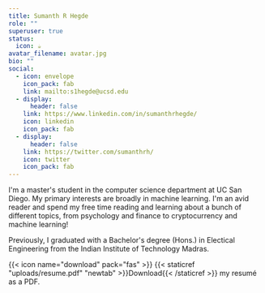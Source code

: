 ```yaml
---
title: Sumanth R Hegde
role: ""
superuser: true
status:
  icon: ☕️
avatar_filename: avatar.jpg
bio: ""
social:
  - icon: envelope
    icon_pack: fab
    link: mailto:s1hegde@ucsd.edu
  - display:
      header: false
    link: https://www.linkedin.com/in/sumanthrhegde/
    icon: linkedin
    icon_pack: fab
  - display:
      header: false
    link: https://twitter.com/sumanthrh/
    icon: twitter
    icon_pack: fab
---
```

I'm a master's student in the computer science department at UC San Diego. My primary interests are broadly in machine learning. I'm an avid reader and spend my free time reading and learning about a bunch of different topics, from psychology and finance to cryptocurrency and machine learning!

Previously, I graduated with a Bachelor's degree (Hons.) in Electical Engineering from the Indian Institute of Technology Madras. 

{{< icon name="download" pack="fas" >}} {{< staticref "uploads/resume.pdf" "newtab" >}}Download{{< /staticref >}} my resumé as a PDF.
